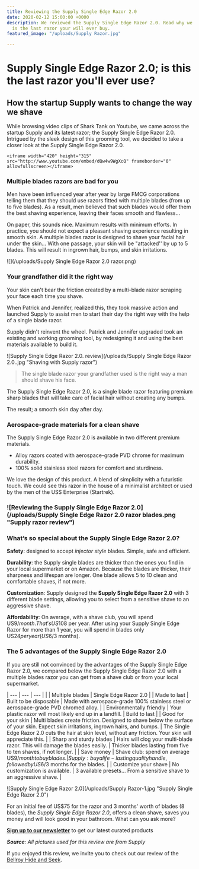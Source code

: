 ```yaml
---
title: Reviewing the Supply Single Edge Razor 2.0
date: 2020-02-12 15:00:00 +0000
description: We reviewed the Supply Single Edge Razor 2.0. Read why we believe this
  is the last razor your will ever buy.
featured_image: "/uploads/Supply Razor.jpg"

---
```

# Supply Single Edge Razor 2.0; is this the last razor you'll ever use?

## How the startup Supply wants to change the way we shave

While browsing video clips of Shark Tank on Youtube, we came across the startup Supply and its latest razor; the Supply Single Edge Razor 2.0. Intrigued by the sleek design of this grooming tool, we decided to take a closer look at the Supply Single Edge Razor 2.0.

    <iframe width="420" height="315" src="http://www.youtube.com/embed/dQw4w9WgXcQ" frameborder="0" allowfullscreen></iframe>

### Multiple blades razors are bad for you

Men have been influenced year after year by large FMCG corporations telling them that they should use razors fitted with multiple blades (from up to five blades). As a result, men believed that such blades would offer them the best shaving experience, leaving their faces smooth and flawless...

On paper, this sounds nice. Maximum results with minimum efforts. In practice, you should not expect a pleasant shaving experience resulting in smooth skin. A multiple blades razor is designed to shave your facial hair under the skin... With one passage, your skin will be "attacked'' by up to 5 blades. This will result in ingrown hair, bumps, and skin irritations.

![](/uploads/Supply Single Edge Razor 2.0 razor.png)

### Your grandfather did it the right way

Your skin can't bear the friction created by a multi-blade razor scraping your face each time you shave.

When Patrick and Jennifer, realized this, they took massive action and launched Supply to assist men to start their day the right way with the help of a single blade razor.

Supply didn't reinvent the wheel. Patrick and Jennifer upgraded took an existing and working grooming tool, by redesigning it and using the best materials available to build it.

![Supply Single Edge Razor 2.0. review](/uploads/Supply Single Edge Razor 2.0..jpg "Shaving with Supply razor")

> The single blade razor your grandfather used is the right way a man should shave his face.

The Supply Single Edge Razor 2.0, is a single blade razor featuring premium sharp blades that will take care of facial hair without creating any bumps.

The result; a smooth skin day after day.

### Aerospace-grade materials for a clean shave

The Supply Single Edge Razor 2.0 is available in two different premium materials.

* Alloy razors coated with aerospace-grade PVD chrome for maximum durability.
* 100% solid stainless steel razors for comfort and sturdiness.

We love the design of this product. A blend of simplicity with a futuristic touch. We could see this razor in the house of a minimalist architect or used by the men of the USS Enterprise (Startrek).

### ![Reviewing the Supply Single Edge Razor 2.0](/uploads/Supply Single Edge Razor 2.0 razor blades.png "Supply razor review")

### What’s so special about the Supply Single Edge Razor 2.0?

**Safety**: designed to accept _injector style_ blades. Simple, safe and efficient.

**Durability**: the Supply single blades are thicker than the ones you find in your local supermarket or on Amazon. Because the blades are thicker, their sharpness and lifespan are longer. One blade allows 5 to 10 clean and comfortable shaves, if not more.

**Customization**: Supply designed the **Supply Single Edge Razor 2.0** with 3 different blade settings, allowing you to select from a sensitive shave to an aggressive shave.

**Affordability**: On average, with a shave club, you will spend US$9/month. That's US$108 per year. After using your Supply Single Edge Razor for more than 1 year, you will spend in blades only US$24 per year (US$6/3 months).

### 

### The 5 advantages of the Supply Single Edge Razor 2.0

If you are still not convinced by the advantages of the Supply Single Edge Razor 2.0, we compared below the Supply Single Edge Razor 2.0 with a multiple blades razor you can get from a shave club or from your local supermarket.

| --- | --- | --- |
|  | Multiple blades | Single Edge Razor 2.0 |
| Made to last | Built to be disposable  | Made with aerospace-grade 100% stainless steel or aerospace-grade PVD chromed alloy.  |
| Environmentally friendly | Your plastic razor will most likely end up in a landfill.  | Build to last  |
| Good for your skin | Multi blades create friction. Designed to shave below the surface of your skin. Expect skin irritations, ingrown hairs, and bumps.  | The Single Edge Razor 2.0 cuts the hair at skin level, without any friction. Your skin will appreciate this. |
| Sharp and sturdy blades | Hairs will clog your multi-blade razor. This will damage the blades easily. | Thicker blades lasting from five to ten shaves, if not longer. |
| Save money | Shave club: spend on average US$9/month to buy blades. | Supply: buy a life-lasting quality handle, followed by US$6/3 months for the blades. |
| Customize your shave | No customization is available.  | 3 available presets… From a sensitive shave to an aggressive shave. |

![Supply Single Edge Razor 2.0](/uploads/Supply Razor-1.jpg "Supply Single Edge Razor 2.0")

For an initial fee of US$75 for the razor and 3 months' worth of blades (8 blades), the _Supply Single Edge Razor 2.0_, offers a clean shave, saves you money and will look good in your bathroom. What can you ask more?

[**Sign up to our newsletter**](https://www.subscribepage.com/dripdesignsignup "Drip Design Newsletter") to get our latest curated products

**_Source_**_: All pictures used for this review are from Supply_

If you enjoyed this review, we invite you to check out our review of the [Bellroy Hide and Seek](https://drip.design/2020/01/24/why-we-love-the-bellroy-hide-and-seek.html "Bellroy Hide and Seek").